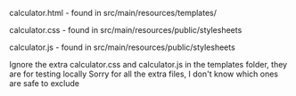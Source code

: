 calculator.html - found in src/main/resources/templates/

calculator.css - found in src/main/resources/public/stylesheets

calculator.js - found in src/main/resources/public/stylesheets

Ignore the extra calculator.css and calculator.js in the templates folder, they are for testing locally
Sorry for all the extra files, I don't know which ones are safe to exclude
